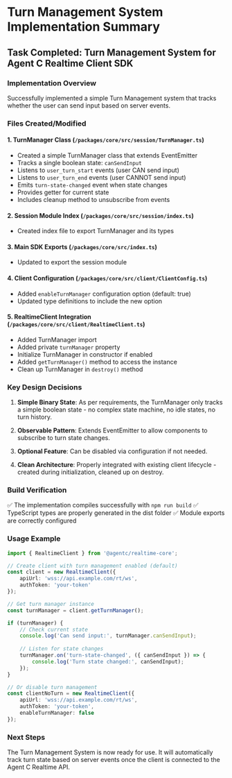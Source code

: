 # Turn Management System Implementation Summary

## Task Completed: Turn Management System for Agent C Realtime Client SDK

### Implementation Overview
Successfully implemented a simple Turn Management system that tracks whether the user can send input based on server events.

### Files Created/Modified

#### 1. **TurnManager Class** (`/packages/core/src/session/TurnManager.ts`)
- Created a simple TurnManager class that extends EventEmitter
- Tracks a single boolean state: `canSendInput`
- Listens to `user_turn_start` events (user CAN send input)
- Listens to `user_turn_end` events (user CANNOT send input)
- Emits `turn-state-changed` event when state changes
- Provides getter for current state
- Includes cleanup method to unsubscribe from events

#### 2. **Session Module Index** (`/packages/core/src/session/index.ts`)
- Created index file to export TurnManager and its types

#### 3. **Main SDK Exports** (`/packages/core/src/index.ts`)
- Updated to export the session module

#### 4. **Client Configuration** (`/packages/core/src/client/ClientConfig.ts`)
- Added `enableTurnManager` configuration option (default: true)
- Updated type definitions to include the new option

#### 5. **RealtimeClient Integration** (`/packages/core/src/client/RealtimeClient.ts`)
- Added TurnManager import
- Added private `turnManager` property
- Initialize TurnManager in constructor if enabled
- Added `getTurnManager()` method to access the instance
- Clean up TurnManager in `destroy()` method

### Key Design Decisions

1. **Simple Binary State**: As per requirements, the TurnManager only tracks a simple boolean state - no complex state machine, no idle states, no turn history.

2. **Observable Pattern**: Extends EventEmitter to allow components to subscribe to turn state changes.

3. **Optional Feature**: Can be disabled via configuration if not needed.

4. **Clean Architecture**: Properly integrated with existing client lifecycle - created during initialization, cleaned up on destroy.

### Build Verification
✅ The implementation compiles successfully with `npm run build`
✅ TypeScript types are properly generated in the dist folder
✅ Module exports are correctly configured

### Usage Example

```typescript
import { RealtimeClient } from '@agentc/realtime-core';

// Create client with turn management enabled (default)
const client = new RealtimeClient({
    apiUrl: 'wss://api.example.com/rt/ws',
    authToken: 'your-token'
});

// Get turn manager instance
const turnManager = client.getTurnManager();

if (turnManager) {
    // Check current state
    console.log('Can send input:', turnManager.canSendInput);
    
    // Listen for state changes
    turnManager.on('turn-state-changed', ({ canSendInput }) => {
        console.log('Turn state changed:', canSendInput);
    });
}

// Or disable turn management
const clientNoTurn = new RealtimeClient({
    apiUrl: 'wss://api.example.com/rt/ws',
    authToken: 'your-token',
    enableTurnManager: false
});
```

### Next Steps
The Turn Management System is now ready for use. It will automatically track turn state based on server events once the client is connected to the Agent C Realtime API.